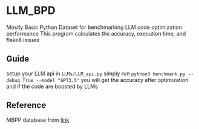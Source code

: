 # LLM_BPD
Mostly Basic Python Dataset for benchmarking LLM code optimization performance
This program calculates the accuracy, execution time, and flake8 issues

## Guide
setup your LLM api in `LLMs/LLM_api.py`
simply run `python3 benchmark.py --debug True --model "GPT3.5"` you will get the accuracy after optimization and if the code are boosted by LLMs



## Reference
MBPP database from [link](https://github.com/google-research/google-research/blob/master/mbpp/README.md)
